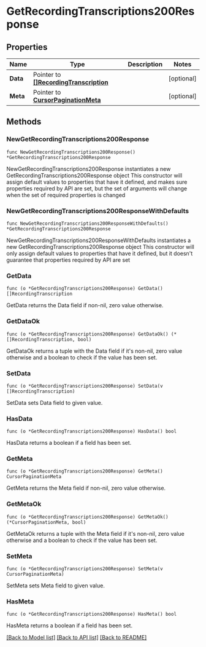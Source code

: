 # GetRecordingTranscriptions200Response

## Properties

Name | Type | Description | Notes
------------ | ------------- | ------------- | -------------
**Data** | Pointer to [**[]RecordingTranscription**](RecordingTranscription.md) |  | [optional] 
**Meta** | Pointer to [**CursorPaginationMeta**](CursorPaginationMeta.md) |  | [optional] 

## Methods

### NewGetRecordingTranscriptions200Response

`func NewGetRecordingTranscriptions200Response() *GetRecordingTranscriptions200Response`

NewGetRecordingTranscriptions200Response instantiates a new GetRecordingTranscriptions200Response object
This constructor will assign default values to properties that have it defined,
and makes sure properties required by API are set, but the set of arguments
will change when the set of required properties is changed

### NewGetRecordingTranscriptions200ResponseWithDefaults

`func NewGetRecordingTranscriptions200ResponseWithDefaults() *GetRecordingTranscriptions200Response`

NewGetRecordingTranscriptions200ResponseWithDefaults instantiates a new GetRecordingTranscriptions200Response object
This constructor will only assign default values to properties that have it defined,
but it doesn't guarantee that properties required by API are set

### GetData

`func (o *GetRecordingTranscriptions200Response) GetData() []RecordingTranscription`

GetData returns the Data field if non-nil, zero value otherwise.

### GetDataOk

`func (o *GetRecordingTranscriptions200Response) GetDataOk() (*[]RecordingTranscription, bool)`

GetDataOk returns a tuple with the Data field if it's non-nil, zero value otherwise
and a boolean to check if the value has been set.

### SetData

`func (o *GetRecordingTranscriptions200Response) SetData(v []RecordingTranscription)`

SetData sets Data field to given value.

### HasData

`func (o *GetRecordingTranscriptions200Response) HasData() bool`

HasData returns a boolean if a field has been set.

### GetMeta

`func (o *GetRecordingTranscriptions200Response) GetMeta() CursorPaginationMeta`

GetMeta returns the Meta field if non-nil, zero value otherwise.

### GetMetaOk

`func (o *GetRecordingTranscriptions200Response) GetMetaOk() (*CursorPaginationMeta, bool)`

GetMetaOk returns a tuple with the Meta field if it's non-nil, zero value otherwise
and a boolean to check if the value has been set.

### SetMeta

`func (o *GetRecordingTranscriptions200Response) SetMeta(v CursorPaginationMeta)`

SetMeta sets Meta field to given value.

### HasMeta

`func (o *GetRecordingTranscriptions200Response) HasMeta() bool`

HasMeta returns a boolean if a field has been set.


[[Back to Model list]](../README.md#documentation-for-models) [[Back to API list]](../README.md#documentation-for-api-endpoints) [[Back to README]](../README.md)


